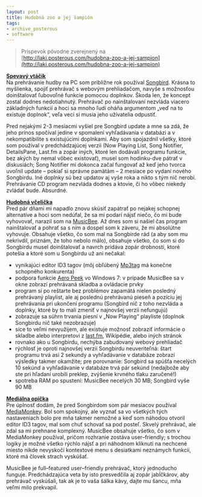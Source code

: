 ```yaml
---
layout: post
title: Hudobná zoo a jej šampión
tags:
- archive_posterous
- software
---
```

> Príspevok pôvodne zverejnený na [http://laki.posterous.com/hudobna-zoo-a-jej-sampion](http://laki.posterous.com/hudobna-zoo-a-jej-sampion)

[**Spevavý vtáčik**](http://getsongbird.net/)  
Na prehrávanie hudby na PC som približne rok používal [Songbird](http://getsongbird.net/). Krásna to myšlienka, spojiť prehrávač s webovým prehliadačom, navyše s možnosťou doinštalovať ľubovoľné funkcie pomocou doplnkov. Škoda len, že koncept zostal dodnes nedotiahnutý. Prehrávač po nainštalovaní nezvláda viacero základných funkcií a hoci sa mnoho ľudí oháňa argumentom „veď na to existuje doplnok“, veľa vecí si musia jeho užívatelia odpustiť.

Pred nejakými 2-3 mesiacmi vyšiel pre Songbird update a mne sa zdá, že jeho prínos spočíval jedine v spomalení vyhľadávania v databázi a v nekompatibilite s existujúcimi doplnkami. Aby som spojazdnil všetky, ktoré som používal v predchádzajúcej verzii (Now Playing List, Song Notifier, DetailsPane, Last.fm a zopár iných, ktoré len dodávali programu funkcie, bez akých by nemal vôbec existovať), musel som hodinku-dve pátrať v diskusiách; Song Notifier mi dokonca začal fungovať až keď jeho tvorca uvoľnil update – pokiaľ si správne pamätám – 2 mesiace po vydaní nového Songbirdu. Iné doplnky sú bez updatov aj vyše roka a nikto s tým nič nerobí. Prehrávanie CD program nezvláda dodnes a ktovie, či ho vôbec niekedy zvládať bude. Absurdné.

[**Hudobná včelička**](http://www.getmusicbee.com/)  
Pred pár dňami mi napadlo znovu skúsiť zapátrať po nejakej schopnej alternatíve a hoci som nedúfal, že sa mi podarí nájsť niečo, čo mi bude vyhovovať, narazil som na [MusicBee](http://www.getmusicbee.com/). Až dnes som si našiel čas program nainštalovať a pohrať sa s ním a dospel som k záveru, že mi absolútne vyhovuje. Obsahuje všetko, čo som mal na Songbirde rád (a aby som mu nekrivdil, priznám, že toho nebolo málo), obsahuje všetko, čo som si do Songbirdu musel doinštalovať a navrch pridáva zopár drobností, ktoré potešia a ktoré som u Songbirdu už ani nečakal:

* vynikajúci editor ID3 tagov (môj obľúbený [Mp3tag](http://www.mp3tag.de/en/) má konečne schopného konkurenta)
* podpora funkcie [Aero Peek](http://windows.microsoft.com/en-US/windows7/products/features/peek) vo Windows 7: v prípade MusicBee sa v okne zobrazí prehrávaná skladba a ovládacie prvky
* program si po reštarte bez problémov zapamätá nielen posledný prehrávaný playlist, ale aj poslednú prehrávanú pieseň a pozíciu jej prehrávania pri ukončení programu (Songbird nič z toho nezvláda a doplnky, ktoré by to mali zmeniť v najnovšej verzii nefungujú)
 * zobrazuje sa súhrn trvania piesní v „Now Playing“ playliste (doplnok Songbirdu nič také nezobrazuje)
 * síce to veľmi nevyužijem, ale existuje možnosť zobraziť informácie o skladbe alebo interpretovi z [last.fm](http://www.last.fm/), Wikipédie, alebo iných stránok
 * rovnako ako u Songbirdu, nechýba zabudovaný webový prehliadač 
 * rýchlosť je oproti najnovšej verzii Songbirdu neuveriteľná: štart programu trvá asi 2 sekundy a vyhľadávanie v databáze zobrazí výsledky takmer okamžite; pre porovnanie: Songbird sa spúšťa necelých 10 sekúnd a vyhľadávanie v databáze trvá pár sekúnd (nedajbože aby ste pri hľadaní urobili preklep, zvýšenie krvného tlaku zaručené!)
 * spotreba RAM po spustení: MusicBee necelých 30 MB; Songbird vyše 90 MB

[**Mediálna opička**](http://www.mediamonkey.com/)  
Pre úplnosť dodám, že pred Songbirdom som pár mesiacov používal [MediaMonkey](http://www.mediamonkey.com/). Bol som spokojný, ale vyznať sa vo všetkých tých nastaveniach bolo pre mňa takmer nemožné a keď som náhodou otvoril editor ID3 tagov, mal som chuť schovať sa pod posteľ. Skvelý prehrávač, ale zdal sa mi prehnane komplexný. MusicBee obsahuje všetko, čo som v MediaMonkey používal, pričom rozhranie zostáva user–friendly; s trochou logiky je možné všetko rýchlo nájsť a pri náhodnom kliknutí na nechcené miesto nikde nevyskočí kontextové menu s desiatkami neznámych funkcií, ktoré má človek strach vyskúšať.

MusicBee je full–featured user–friendly prehrávač, ktorý jednoducho funguje. Predchádzajúca veta by isto presvedčila aj zopár jabĺčkárov, aby prehrávač vyskúšali, tak ak je to vaša šálka kávy, dajte mu šancu, mňa veľmi milo prekvapil.